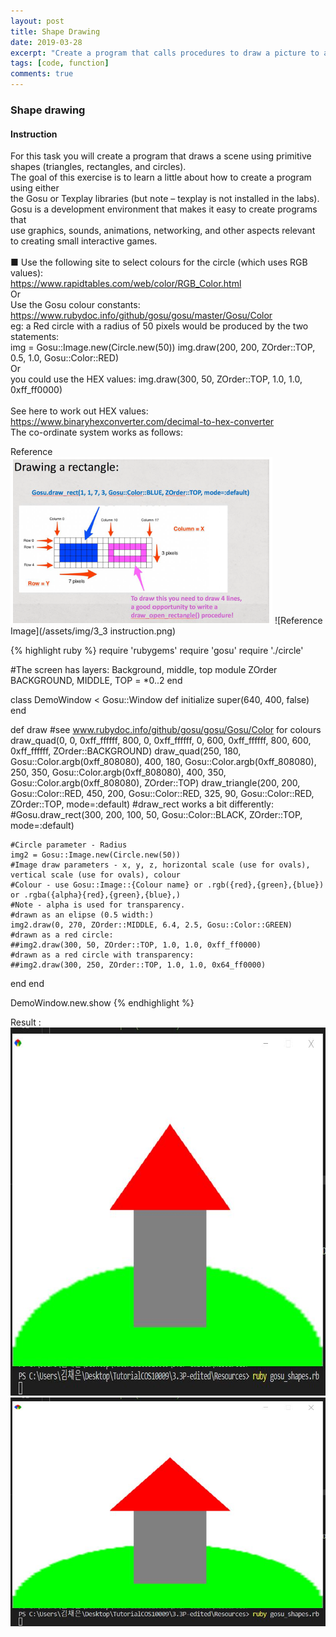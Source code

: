 ```yaml
---
layout: post
title: Shape Drawing
date: 2019-03-28
excerpt: "Create a program that calls procedures to draw a picture to a window."
tags: [code, function]
comments: true
---
```


### Shape drawing
#### Instruction
 For this task you will create a program that draws a scene using primitive shapes (triangles, rectangles, and circles).<br>
The goal of this exercise is to learn a little about how to create a program using either <br>
the Gosu or Texplay libraries (but note – texplay is not installed in the labs).<br>
Gosu is a development environment that makes it easy to create programs that <br>
use graphics, sounds, animations, networking, and other aspects relevant <br>
to creating small interactive games.
<br><br>
■ Use the following site to select colours for the circle (which uses RGB values):<br>
https://www.rapidtables.com/web/color/RGB_Color.html<br>
Or<br>
Use the Gosu colour constants:<br>
https://www.rubydoc.info/github/gosu/gosu/master/Gosu/Color<br>
eg: a Red circle with a radius of 50 pixels would be produced by the two statements:<br>
img = Gosu::Image.new(Circle.new(50)) img.draw(200, 200, ZOrder::TOP, 0.5, 1.0, Gosu::Color::RED)<br>
Or <br> you could use the HEX values: img.draw(300, 50, ZOrder::TOP, 1.0, 1.0, 0xff_ff0000)<br><br>
See here to work out HEX values:<br>
https://www.binaryhexconverter.com/decimal-to-hex-converter<br>
The co-ordinate system works as follows:<br>

 Reference<br>
 <img src = "/assets/img/3_3 instruction.png" width="419" height="267" >
 ![Reference Image](/assets/img/3_3 instruction.png)

{% highlight ruby %}
require 'rubygems'
require 'gosu'
require './circle'

#The screen has layers: Background, middle, top
module ZOrder
  BACKGROUND, MIDDLE, TOP = *0..2
end

class DemoWindow < Gosu::Window
  def initialize
    super(640, 400, false)
  end

  def draw
    #see www.rubydoc.info/github/gosu/gosu/Gosu/Color for colours
    draw_quad(0, 0, 0xff_ffffff, 800, 0, 0xff_ffffff, 0, 600, 0xff_ffffff, 800, 600, 0xff_ffffff, ZOrder::BACKGROUND)
    draw_quad(250, 180, Gosu::Color.argb(0xff_808080), 400, 180, Gosu::Color.argb(0xff_808080), 250, 350, Gosu::Color.argb(0xff_808080), 400, 350, Gosu::Color.argb(0xff_808080), ZOrder::TOP)
    draw_triangle(200, 200, Gosu::Color::RED, 450, 200, Gosu::Color::RED, 325, 90, Gosu::Color::RED, ZOrder::TOP, mode=:default)
    #draw_rect works a bit differently:
    #Gosu.draw_rect(300, 200, 100, 50, Gosu::Color::BLACK, ZOrder::TOP, mode=:default)
   
    #Circle parameter - Radius
    img2 = Gosu::Image.new(Circle.new(50))
    #Image draw parameters - x, y, z, horizontal scale (use for ovals), vertical scale (use for ovals), colour
    #Colour - use Gosu::Image::{Colour name} or .rgb({red},{green},{blue}) or .rgba({alpha}{red},{green},{blue},)
    #Note - alpha is used for transparency.
    #drawn as an elipse (0.5 width:)
    img2.draw(0, 270, ZOrder::MIDDLE, 6.4, 2.5, Gosu::Color::GREEN)
    #drawn as a red circle:
    ##img2.draw(300, 50, ZOrder::TOP, 1.0, 1.0, 0xff_ff0000)
    #drawn as a red circle with transparency:
    ##img2.draw(300, 250, ZOrder::TOP, 1.0, 1.0, 0x64_ff0000)
    
  end
end

DemoWindow.new.show
{% endhighlight %}

Result : <br>
<img src = "assets/img/t3_3screenshot.JPG" width="812" height="589" >
![](assets/img/t3_3screenshot.jpg)

